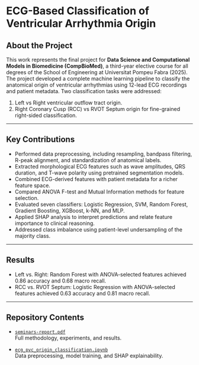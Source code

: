 # ECG-Based Classification of Ventricular Arrhythmia Origin

## About the Project
This work represents the final project for **Data Science and Computational Models in Biomedicine (CompBioMed)**, a third-year elective course for all degrees of the School of Engineering at Universitat Pompeu Fabra (2025). The project developed a complete machine learning pipeline to classify the anatomical origin of ventricular arrhythmias using 12-lead ECG recordings and patient metadata.
Two classification tasks were addressed:  
1. Left vs Right ventricular outflow tract origin.  
2. Right Coronary Cusp (RCC) vs RVOT Septum origin for fine-grained right-sided classification.

---

## Key Contributions
- Performed data preprocessing, including resampling, bandpass filtering, R-peak alignment, and standardization of anatomical labels.  
- Extracted morphological ECG features such as wave amplitudes, QRS duration, and T-wave polarity using pretrained segmentation models.  
- Combined ECG-derived features with patient metadata for a richer feature space.  
- Compared ANOVA F-test and Mutual Information methods for feature selection.  
- Evaluated seven classifiers: Logistic Regression, SVM, Random Forest, Gradient Boosting, XGBoost, k-NN, and MLP.  
- Applied SHAP analysis to interpret predictions and relate feature importance to clinical reasoning.  
- Addressed class imbalance using patient-level undersampling of the majority class.

---

## Results
- Left vs. Right: Random Forest with ANOVA-selected features achieved 0.86 accuracy and 0.68 macro recall.  
- RCC vs. RVOT Septum: Logistic Regression with ANOVA-selected features achieved 0.63 accuracy and 0.81 macro recall.  

---

## Repository Contents
- [`seminars-report.pdf`](./seminars-report.pdf)  
  Full methodology, experiments, and results.
    
- [`ecg_pvc_origin_classification.ipynb`](./ecg_pvc_origin_classification.ipynb)  
  Data preprocessing, model training, and SHAP explainability.

